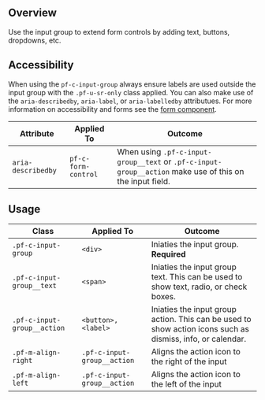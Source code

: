 ## Overview
Use the input group to extend form controls by adding text, buttons, dropdowns, etc.

## Accessibility
When using the `pf-c-input-group` always ensure labels are used outside the input group with the `.pf-u-sr-only` class applied. You can also make use of the `aria-describedby`, `aria-label`, or `aria-labelledby` attributues. For more information on accessibility and forms see the <a href="/components/form/examples/">form component</a>.

| Attribute | Applied To | Outcome |
| -- | -- | -- |
| `aria-describedby` | `pf-c-form-control` |  When using `.pf-c-input-group__text` or `.pf-c-input-group__action` make use of this on the input field. |


## Usage

| Class | Applied To | Outcome |
| -- | -- | -- |
| `.pf-c-input-group` | `<div>` |  Iniaties the input group. **Required** |
| `.pf-c-input-group__text` | `<span>` |  Iniaties the input group text. This can be used to show text, radio, or check boxes. |
| `.pf-c-input-group__action` | `<button>, <label>` |  Iniaties the input group action. This can be used to show action icons such as dismiss, info, or calendar. |
| `.pf-m-align-right` | `.pf-c-input-group__action` |  Aligns the action icon to the right of the input |
| `.pf-m-align-left` | `.pf-c-input-group__action` |  Aligns the action icon to the left of the input |